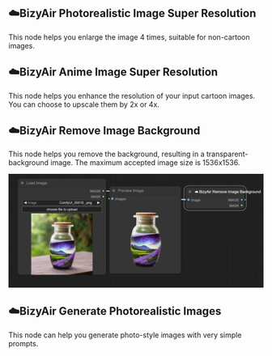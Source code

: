 ## ☁️BizyAir Photorealistic Image Super Resolution

This node helps you enlarge the image 4 times, suitable for non-cartoon images.

## ☁️BizyAir Anime Image Super Resolution

This node helps you enhance the resolution of your input cartoon images. You can choose to upscale them by 2x or 4x.

## ☁️BizyAir Remove Image Background

This node helps you remove the background, resulting in a transparent-background image. The maximum accepted image size is 1536x1536.

![](./imgs/remove-background.png)

## ☁️BizyAir Generate Photorealistic Images

This node can help you generate photo-style images with very simple prompts.


